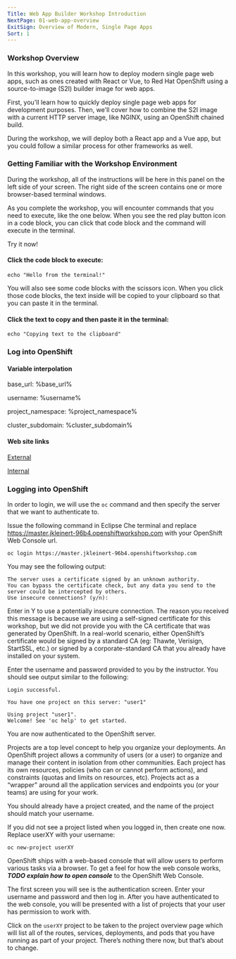 ```yaml
---
Title: Web App Builder Workshop Introduction
NextPage: 01-web-app-overview
ExitSign: Overview of Modern, Single Page Apps
Sort: 1
---
```

### Workshop Overview

In this workshop, you will learn how to deploy modern single page web apps, such as ones created with React or Vue, to Red Hat OpenShift using a source-to-image (S2I) builder image for web apps.

First, you'll learn how to quickly deploy single page web apps for development purposes. Then, we'll cover how to combine the S2I image with a current HTTP server image, like NGINX, using an OpenShift chained build.

During the workshop, we will deploy both a React app and a Vue app, but you could follow a similar process for other frameworks as well.

### Getting Familiar with the Workshop Environment

During the workshop, all of the instructions will be here in this panel on the left side of your screen. The right side of the screen contains one or more browser-based terminal windows.

As you complete the workshop, you will encounter commands that you need to execute, like the one below. When you see the red play button icon in a code block, you can click that code block and the command will execute in the terminal. 

Try it now!

#### Click the code block to execute:

```execute-1
echo "Hello from the terminal!"
```
You will also see some code blocks with the scissors icon. When you click those code blocks, the text inside will be copied to your clipboard so that you can paste it in the terminal.

#### Click the text to copy and then paste it in the terminal:

```copy
echo "Copying text to the clipboard"
```

### Log into OpenShift

#### Variable interpolation

base_url: %base_url%

username: %username%

project_namespace: %project_namespace%

cluster_subdomain: %cluster_subdomain%

#### Web site links

[External](https://www.openshift.com)

[Internal](index)

### Logging into OpenShift

In order to login, we will use the `oc` command and then specify the server that we want to authenticate to.

Issue the following command in Eclipse Che terminal and replace https://master.jkleinert-96b4.openshiftworkshop.com with your OpenShift Web Console url.

```execute
oc login https://master.jkleinert-96b4.openshiftworkshop.com
```

You may see the following output:

```
The server uses a certificate signed by an unknown authority.
You can bypass the certificate check, but any data you send to the server could be intercepted by others.
Use insecure connections? (y/n):
```

Enter in Y to use a potentially insecure connection. The reason you received this message is because we are using a self-signed certificate for this workshop, but we did not provide you with the CA certificate that was generated by OpenShift. In a real-world scenario, either OpenShift’s certificate would be signed by a standard CA (eg: Thawte, Verisign, StartSSL, etc.) or signed by a corporate-standard CA that you already have installed on your system.

Enter the username and password provided to you by the instructor. You should see output similar to the following:

```
Login successful.

You have one project on this server: "user1"

Using project "user1".
Welcome! See 'oc help' to get started.
```

You are now authenticated to the OpenShift server.

Projects are a top level concept to help you organize your deployments. An OpenShift project allows a community of users (or a user) to organize and manage their content in isolation from other communities. Each project has its own resources, policies (who can or cannot perform actions), and constraints (quotas and limits on resources, etc). Projects act as a “wrapper” around all the application services and endpoints you (or your teams) are using for your work.

You should already have a project created, and the name of the project should match your username.

If you did not see a project listed when you logged in, then create one now. Replace userXY with your username:

```execute
oc new-project userXY
```

OpenShift ships with a web-based console that will allow users to perform various tasks via a browser. To get a feel for how the web console works, ***TODO explain how to open console*** to the OpenShift Web Console.

The first screen you will see is the authentication screen. Enter your username and password and then log in. After you have authenticated to the web console, you will be presented with a list of projects that your user has permission to work with.

Click on the `userXY` project to be taken to the project overview page which will list all of the routes, services, deployments, and pods that you have running as part of your project. There’s nothing there now, but that’s about to change.